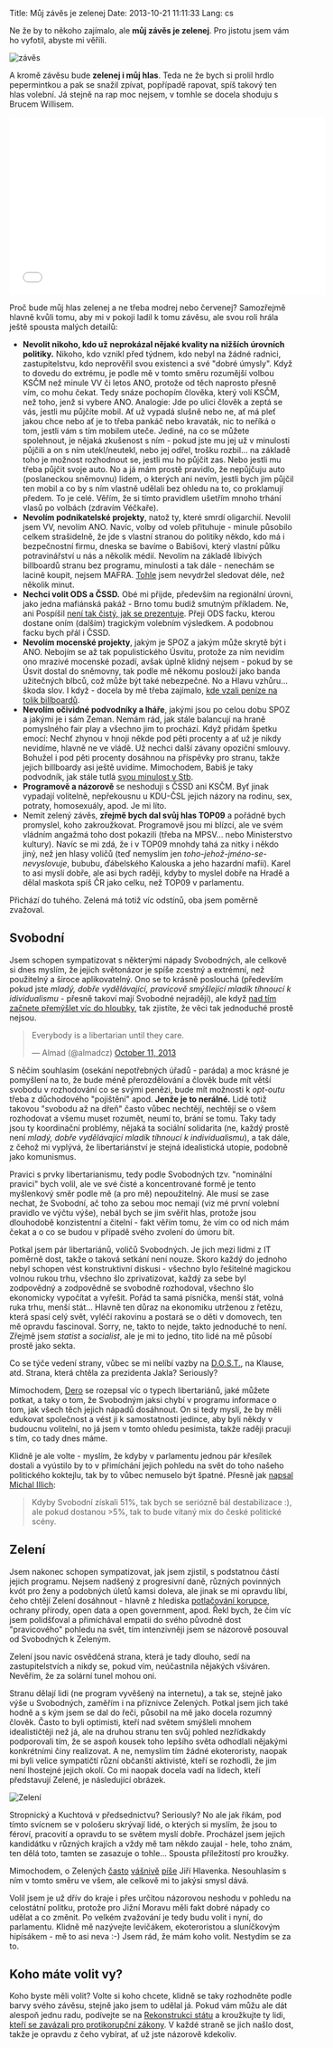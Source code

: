 Title: Můj závěs je zelenej
Date: 2013-10-21 11:11:33
Lang: cs

Ne že by to někoho zajímalo, ale **můj závěs je zelenej**. Pro jistotu jsem vám ho vyfotil, abyste mi věřili.

![závěs]({static}/images/zaves.jpg)

A kromě závěsu bude **zelenej i můj hlas**. Teda ne že bych si prolil hrdlo pepermintkou a pak se snažil zpívat, popřípadě rapovat, spíš takový ten hlas volební. Já stejně na rap moc nejsem, v tomhle se docela shoduju s Brucem Willisem.

<iframe width="560" height="315" src="//www.youtube.com/embed/aR0M6mCVRZQ?rel=0" frameborder="0" allowfullscreen></iframe>

Proč bude můj hlas zelenej a ne třeba modrej nebo červenej? Samozřejmě hlavně kvůli tomu, aby mi v pokoji ladil k tomu závěsu, ale svou roli hrála ještě spousta malých detailů:

- **Nevolit nikoho, kdo už neprokázal nějaké kvality na nižších úrovních politiky.** Nikoho, kdo vznikl před týdnem, kdo nebyl na žádné radnici, zastupitelstvu, kdo neprověřil svou existenci a své "dobré úmysly". Když to dovedu do extrému, je podle mě v tomto směru rozumější volbou KSČM než minule VV či letos ANO, protože od těch naprosto přesně vím, co mohu čekat. Tedy snáze pochopím člověka, který volí KSČM, než toho, jenž si vybere ANO. Analogie: Jde po ulici člověk a zeptá se vás, jestli mu půjčíte mobil. Ať už vypadá slušně nebo ne, ať má pleť jakou chce nebo ať je to třeba pankáč nebo kravaták, nic to neříká o tom, jestli vám s tím mobilem uteče. Jediné, na co se můžete spolehnout, je nějaká zkušenost s ním - pokud jste mu jej už v minulosti půjčili a on s ním utekl/neutekl, nebo jej odřel, trošku rozbil... na základě toho je možnost rozhodnout se, jestli mu ho půjčit zas. Nebo jestli mu třeba půjčit svoje auto. No a já mám prostě pravidlo, že nepůjčuju auto (poslaneckou sněmovnu) lidem, o kterých ani nevím, jestli bych jim půjčil ten mobil a co by s ním vlastně udělali bez ohledu na to, co proklamují předem. To je celé. Věřím, že si tímto pravidlem ušetřím mnoho trhání vlasů po volbách (zdravím Véčkaře).
- **Nevolím podnikatelské projekty**, natož ty, které smrdí oligarchií. Nevolil jsem VV, nevolím ANO. Navíc, volby od voleb přituhuje - minule působilo celkem strašidelně, že jde s vlastní stranou do politiky někdo, kdo má i bezpečnostní firmu, dneska se bavíme o Babišovi, který vlastní půlku potravinářství u nás a několik médií. Nevolím na základě líbivých billboardů stranu bez programu, minulosti a tak dále - nenechám se lacině koupit, nejsem MAFRA. [Tohle](https://www.youtube.com/watch?feature=player_embedded&v=MrqqXehs-mU) jsem nevydržel sledovat déle, než několik minut.
- **Nechci volit ODS a ČSSD.** Obé mi přijde, především na regionální úrovni, jako jedna mafiánská pakáž - Brno tomu budiž smutným příkladem. Ne, ani Pospíšil [není tak čistý, jak se prezentuje](https://cs.wikipedia.org/wiki/Ji%C5%99%C3%AD_Posp%C3%AD%C5%A1il#Kontroverze). Přeji ODS facku, kterou dostane oním (dalším) tragickým volebním výsledkem. A podobnou facku bych přál i ČSSD.
- **Nevolím mocenské projekty**, jakým je SPOZ a jakým může skrytě být i ANO. Nebojím se až tak populistického Úsvitu, protože za ním nevidím ono mrazivé mocenské pozadí, avšak úplně klidný nejsem - pokud by se Úsvit dostal do sněmovny, tak podle mě někomu poslouží jako banda užitečných blbců, což může být také nebezpečné. No a Hlavu vzhůru... škoda slov. I když - docela by mě třeba zajímalo, [kde vzali peníze na tolik billboardů](http://www.bloc.cz/bloccz/art_384/sup-po-pravici-sup-po-levici.aspx).
- **Nevolím očividné podvodníky a lháře**, jakými jsou po celou dobu SPOZ a jakými je i sám Zeman. Nemám rád, jak stále balancují na hraně pomyslného fair play a všechno jim to prochází. Když přidám špetku emocí: Nechť zhynou v hnoji někde pod pěti procenty a ať už je nikdy nevidíme, hlavně ne ve vládě. Už nechci další závany opoziční smlouvy. Bohužel i pod pěti procenty dosáhnou na příspěvky pro stranu, takže jejich billboardy asi ještě uvidíme. Mimochodem, Babiš je taky podvodník, jak stále tutlá [svou minulost v Stb](http://www.sme.sk/c/6975601/upn-babis-donasal-estebakom.html).
- **Programově a názorově** se neshoduji s ČSSD ani KSČM. Byť jinak vypadají volitelně, nepřekousnu u KDU-ČSL jejich názory na rodinu, sex, potraty, homosexuály, apod. Je mi líto.
- Nemít zelený závěs, **zřejmě bych dal svůj hlas TOP09** a pořádně bych promyslel, koho zakroužkovat. Programově jsou mi blízcí, ale ve svém vládním angažmá toho dost pokazili (třeba na MPSV... nebo Ministerstvo kultury). Navíc se mi zdá, že i v TOP09 mnohdy tahá za nitky i někdo jiný, než jen hlasy voličů (teď nemyslím jen *toho-jehož-jméno-se-nevyslovuje*, bububu, ďábelského Kalouska a jeho hazardní mafii). Karel to asi myslí dobře, ale asi bych raději, kdyby to myslel dobře na Hradě a dělal maskota spíš ČR jako celku, než TOP09 v parlamentu.

Přichází do tuhého. Zelená má totiž víc odstínů, oba jsem poměrně zvažoval.

## Svobodní

Jsem schopen sympatizovat s některými nápady Svobodných, ale celkově si dnes myslím, že jejich světonázor je spíše zcestný a extrémní, než použitelný a široce aplikovatelný. Ono se to krásně poslouchá (především pokud jste *mladý, dobře vydělávající, pravicově smýšlející mladík tíhnoucí k idividualismu* - přesně takoví mají Svobodné nejraději), ale když [nad tím začnete přemýšlet víc do hloubky](http://raikoth.net/libertarian.html), tak zjistíte, že věci tak jednoduché prostě nejsou.

<blockquote class="twitter-tweet"><p>Everybody is a libertarian until they care.</p>&mdash; Almad (@almadcz) <a href="https://twitter.com/almadcz/statuses/388616504188497920">October 11, 2013</a></blockquote>

S něčím souhlasím (osekání nepotřebných úřadů - paráda) a moc krásné je pomyšlení na to, že bude méně přerozdělování a člověk bude mít větší svobodu v rozhodování co se svými penězi, bude mít možnosti k *opt-outu* třeba z důchodového "pojištění" apod. **Jenže je to nerálné.** Lidé totiž takovou "svobodu až na dřeň" často vůbec nechtějí, nechtějí se o všem rozhodovat a všemu muset rozumět, neumí to, brání se tomu. Taky tady jsou ty koordinační problémy, nějaká ta sociální solidarita (ne, každý prostě není *mladý, dobře vydělávající mladík tíhnoucí k individualismu*), a tak dále, z čehož mi vyplývá, že libertariánství je stejná idealistická utopie, podobně jako komunismus.

Pravici s prvky libertarianismu, tedy podle Svobodných tzv. "nominální pravici" bych volil, ale ve své čisté a koncentrované formě je tento myšlenkový směr podle mě (a pro mě) nepoužitelný. Ale musí se zase nechat, že Svobodní, ač toho za sebou moc nemají (viz mé první volební pravidlo ve výčtu výše), nebál bych se jim svěřit hlas, protože jsou dlouhodobě konzistentní a čitelní - fakt věřím tomu, že vím co od nich mám čekat a o co se budou v případě svého zvolení do úmoru bít.

Potkal jsem pár libertariánů, voličů Svobodných. Je jich mezi lidmi z IT poměrně dost, takže o taková setkání není nouze. Skoro každý do jednoho nebyl schopen vést konstruktivní diskusi - všechno bylo řešitelné magickou volnou rukou trhu, všechno šlo zprivatizovat, každý za sebe byl zodpovědný a zodpovědně se svobodně rozhodoval, všechno šlo ekonomicky vypočítat a vyřešit. Pořád ta samá písnička, menší stát, volná ruka trhu, menší stát... Hlavně ten důraz na ekonomiku utrženou z řetězu, která spasí celý svět, vyléčí rakovinu a postará se o děti v domovech, ten mě opravdu fascinoval. Sorry, ne, takto to nejde, takto jednoduché to není. Zřejmě jsem *statist* a *socialist*, ale je mi to jedno, tito lidé na mě působí prostě jako sekta.

Co se týče vedení strany, vůbec se mi nelíbí vazby na [D.O.S.T.](https://cs.wikipedia.org/wiki/Akce_D.O.S.T.), na Klause, atd. Strana, která chtěla za prezidenta Jakla? Seriously?

Mimochodem, [Dero](https://www.facebook.com/notes/jaroslav-polakovi%C4%8D/o-svobodn%C3%BDch-a-o-tom-pro%C4%8D-je-nebudu-volit-p%C5%99esto%C5%BEe-souhlas%C3%ADm-snad-se-v%C5%A1emi-jejic/10151750768803235) se rozepsal víc o typech libertariánů, jaké můžete potkat, a taky o tom, že Svobodným jaksi chybí v programu informace o tom, jak všech těch jejich nápadů dosáhnout. On si tedy myslí, že by měli edukovat společnost a vést ji k samostatnosti jedince, aby byli někdy v budoucnu volitelní, no já jsem v tomto ohledu pesimista, takže raději pracuji s tím, co tady dnes máme.

Klidně je ale volte - myslím, že kdyby v parlamentu jednou pár křesílek dostali a vyústilo by to v přimíchání jejich pohledu na svět do toho našeho politického koktejlu, tak by to vůbec nemuselo být špatné. Přesně jak [napsal Michal Illich](https://plus.google.com/u/0/116211747541130660089/posts/MAethgSvpiM?cfem=1):

> Kdyby Svobodní získali 51%, tak bych se seriózně bál destabilizace :), ale pokud dostanou >5%, tak to bude vítaný mix do české politické scény.

## Zelení

Jsem nakonec schopen sympatizovat, jak jsem zjistil, s podstatnou částí jejich programu. Nejsem nadšený z progresivní daně, různých povinných kvót pro ženy a podobných úletů kamsi doleva, ale jinak se mi opravdu líbí, čeho chtějí Zelení dosáhnout - hlavně z hlediska [potlačování korupce](http://rekonstrukcestatu.cz/), ochrany přírody, open data a open government, apod. Řekl bych, že čím víc jsem polidšťoval a přimíchával empatii do svého původně dost "pravicového" pohledu na svět, tím intenzivněji jsem se názorově posouval od Svobodných k Zeleným.

Zelení jsou navíc osvědčená strana, která je tady dlouho, sedí na zastupitelstvích a nikdy se, pokud vím, neúčastnila nějakých všiváren. Nevěřím, že za solární tunel mohou oni.

Stranu dělají lidi (ne program vyvěšený na internetu), a tak se, stejně jako výše u Svobodných, zaměřím i na příznivce Zelených. Potkal jsem jich také hodně a s kým jsem se dal do řeči, působil na mě jako docela rozumný člověk. Často to byli optimisti, kteří nad světem smýšleli mnohem idealističtěji než já, ale na druhou stranu ten svůj pohled nezřídkakdy podporovali tím, že se aspoň kousek toho lepšího světa odhodlali nějakými konkrétními činy realizovat. A ne, nemyslím tím žádné ekoteroristy, naopak mi byli velice sympatičtí různí občanští aktivisté, kteří se rozhodli, že jim není lhostejné jejich okolí. Co mi naopak docela vadí na lidech, kteří představují Zelené, je následující obrázek.

![Zelení]({static}/images/zeleni.png)

Stropnický a Kuchtová v předsednictvu? Seriously? No ale jak říkám, pod tímto svícnem se v pološeru skrývají lidé, o kterých si myslím, že jsou to féroví, pracovití a opravdu to se světem myslí dobře. Procházel jsem jejich kandidátku v různých krajích a vždy mě tam někdo zaujal - hele, toho znám, ten dělá toto, tamten se zasazuje o tohle... Spousta příležitostí pro kroužky.

Mimochodem, o Zelených [často](http://www.bloc.cz/bloccz/art_154/zeleni-hledaji-svou-barvu.aspx) [vášnivě](http://www.bloc.cz/bloccz/art_347/zeleni-jako-zkouska-dospelosti.aspx) [píše](http://www.bloc.cz/bloccz/art_383/manual-zoufaleho-volice.aspx) Jiří Hlavenka. Nesouhlasím s ním v tomto směru ve všem, ale celkově mi to jakýsi smysl dává.

Volil jsem je už dřív do kraje i přes určitou názorovou neshodu v pohledu na celostátní politku, protože pro Jižní Moravu měli fakt dobré nápady co udělat a co změnit. Po velkém zvažování je tedy budu volit i nyní, do parlamentu. Klidně mě nazývejte levičákem, ekoteroristou a sluníčkovým hipísákem - mě to asi neva :-) Jsem rád, že mám koho volit. Nestydím se za to.

## Koho máte volit vy?

Koho byste měli volit? Volte si koho chcete, klidně se taky rozhodněte podle barvy svého závěsu, stejně jako jsem to udělal já. Pokud vám můžu ale dát alespoň jednu radu, podívejte se na [Rekonstrukci státu](http://www.rekonstrukcestatu.cz/) a kroužkujte ty lidi, [kteří se zavázali pro protikorupční zákony](http://www.blablanevolim.cz/). V každé straně se jich našlo dost, takže je opravdu z čeho vybírat, ať už jste názorově kdekoliv.
